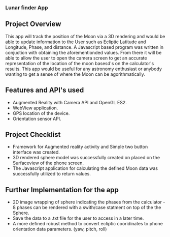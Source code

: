 ### Lunar finder App

## Project Overview


This app will track the position of the Moon via a 3D rendering and would be able to update information to the User such as Ecliptic Latitude and Longitude, Phase, and distance. A Javascript based program was written in conjuction with obtaining the aforementionded values. From there it will be able to allow the user to open the camera screen to get an accurate representation of the location of the moon basesd's on the calculator's results. This app would be useful for any astronomy enthusiast or anybody wanting to get a sense of where the Moon can be agorithmatically.


## Features and API's used
- Augmented Reality with Camera API and OpenGL ES2.
- WebView application. 
- GPS location of the device.
- Orientation sensor API.

 
## Project Checklist
- Framework for Augmented reality activity and Simple two button interface was created.
- 3D rendered sphere model was successfully created on placed on the Surfaceview of the phone screen.
- The Javascript application for calculating the defined Moon data was successfully utilized to return values.

## Further Implementation for the app
- 2D image wrapping of sphere indicating the phases from the calculator - 8 phases can be rendered with a swith/case statment on top of the the Sphere.
- Save the data to a .txt file for the user to access in a later time.  
- A more defined robust method to convert ecliptic cooridinates to phone orientation data parameters. (yaw, pitch, roll)
